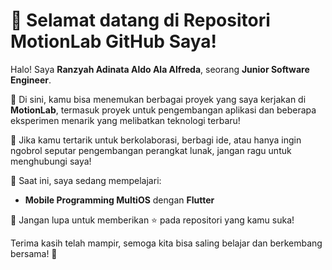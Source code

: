 # 👋 Selamat datang di Repositori MotionLab GitHub Saya!

Halo! Saya **Ranzyah Adinata Aldo Ala Alfreda**, seorang **Junior Software Engineer**.

🔧 Di sini, kamu bisa menemukan berbagai proyek yang saya kerjakan di **MotionLab**, termasuk proyek untuk pengembangan aplikasi dan beberapa eksperimen menarik yang melibatkan teknologi terbaru!

🚀 Jika kamu tertarik untuk berkolaborasi, berbagi ide, atau hanya ingin ngobrol seputar pengembangan perangkat lunak, jangan ragu untuk menghubungi saya!

🌱 Saat ini, saya sedang mempelajari:

- **Mobile Programming MultiOS** dengan **Flutter**

💬 Jangan lupa untuk memberikan ⭐ pada repositori yang kamu suka!

Terima kasih telah mampir, semoga kita bisa saling belajar dan berkembang bersama! 🙌

